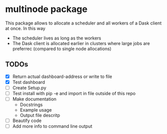 # multinode package

This package allows to allocate a scheduler and all workers of a Dask client at once.
In this way
- The scheduler lives as long as the workers
- The Dask client is allocated earlier in clusters where large jobs are preferrec (compared to single node allocations)

## TODOs
- [x] Return actual dashboard-address or write to file
- [x] Test dashboard
- [ ] Create Setup.py
- [ ] Test install with pip -e and import in file outside of this repo
- [ ] Make documentation
  - Docstrings
  - Example usage
  - Output file descritp
- [ ] Beautify code
- [ ] Add more info to command line output
